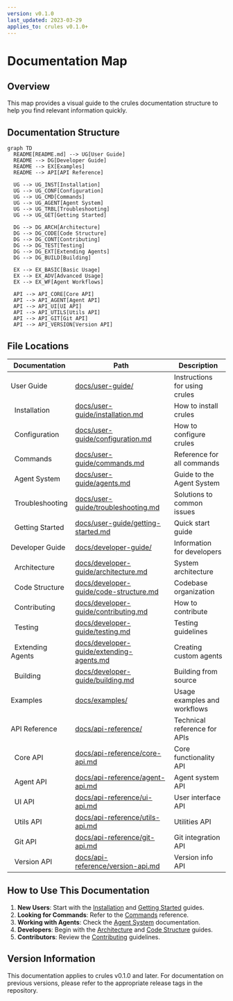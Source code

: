 ```yaml
---
version: v0.1.0
last_updated: 2023-03-29
applies_to: crules v0.1.0+
---
```


# Documentation Map

## Overview
This map provides a visual guide to the crules documentation structure to help you find relevant information quickly.

## Documentation Structure
```mermaid
graph TD
  README[README.md] --> UG[User Guide]
  README --> DG[Developer Guide]
  README --> EX[Examples]
  README --> API[API Reference]
  
  UG --> UG_INST[Installation]
  UG --> UG_CONF[Configuration]
  UG --> UG_CMD[Commands]
  UG --> UG_AGENT[Agent System]
  UG --> UG_TRBL[Troubleshooting]
  UG --> UG_GET[Getting Started]
  
  DG --> DG_ARCH[Architecture]
  DG --> DG_CODE[Code Structure]
  DG --> DG_CONT[Contributing]
  DG --> DG_TEST[Testing]
  DG --> DG_EXT[Extending Agents]
  DG --> DG_BUILD[Building]
  
  EX --> EX_BASIC[Basic Usage]
  EX --> EX_ADV[Advanced Usage]
  EX --> EX_WF[Agent Workflows]
  
  API --> API_CORE[Core API]
  API --> API_AGENT[Agent API]
  API --> API_UI[UI API]
  API --> API_UTILS[Utils API]
  API --> API_GIT[Git API]
  API --> API_VERSION[Version API]
```

## File Locations

| Documentation | Path | Description |
|---------------|------|-------------|
| User Guide | [docs/user-guide/](./user-guide/) | Instructions for using crules |
| &nbsp;&nbsp;Installation | [docs/user-guide/installation.md](./user-guide/installation.md) | How to install crules |
| &nbsp;&nbsp;Configuration | [docs/user-guide/configuration.md](./user-guide/configuration.md) | How to configure crules |
| &nbsp;&nbsp;Commands | [docs/user-guide/commands.md](./user-guide/commands.md) | Reference for all commands |
| &nbsp;&nbsp;Agent System | [docs/user-guide/agents.md](./user-guide/agents.md) | Guide to the Agent System |
| &nbsp;&nbsp;Troubleshooting | [docs/user-guide/troubleshooting.md](./user-guide/troubleshooting.md) | Solutions to common issues |
| &nbsp;&nbsp;Getting Started | [docs/user-guide/getting-started.md](./user-guide/getting-started.md) | Quick start guide |
| Developer Guide | [docs/developer-guide/](./developer-guide/) | Information for developers |
| &nbsp;&nbsp;Architecture | [docs/developer-guide/architecture.md](./developer-guide/architecture.md) | System architecture |
| &nbsp;&nbsp;Code Structure | [docs/developer-guide/code-structure.md](./developer-guide/code-structure.md) | Codebase organization |
| &nbsp;&nbsp;Contributing | [docs/developer-guide/contributing.md](./developer-guide/contributing.md) | How to contribute |
| &nbsp;&nbsp;Testing | [docs/developer-guide/testing.md](./developer-guide/testing.md) | Testing guidelines |
| &nbsp;&nbsp;Extending Agents | [docs/developer-guide/extending-agents.md](./developer-guide/extending-agents.md) | Creating custom agents |
| &nbsp;&nbsp;Building | [docs/developer-guide/building.md](./developer-guide/building.md) | Building from source |
| Examples | [docs/examples/](./examples/) | Usage examples and workflows |
| API Reference | [docs/api-reference/](./api-reference/) | Technical reference for APIs |
| &nbsp;&nbsp;Core API | [docs/api-reference/core-api.md](./api-reference/core-api.md) | Core functionality API |
| &nbsp;&nbsp;Agent API | [docs/api-reference/agent-api.md](./api-reference/agent-api.md) | Agent system API |
| &nbsp;&nbsp;UI API | [docs/api-reference/ui-api.md](./api-reference/ui-api.md) | User interface API |
| &nbsp;&nbsp;Utils API | [docs/api-reference/utils-api.md](./api-reference/utils-api.md) | Utilities API |
| &nbsp;&nbsp;Git API | [docs/api-reference/git-api.md](./api-reference/git-api.md) | Git integration API |
| &nbsp;&nbsp;Version API | [docs/api-reference/version-api.md](./api-reference/version-api.md) | Version info API |

## How to Use This Documentation

1. **New Users**: Start with the [Installation](./user-guide/installation.md) and [Getting Started](./user-guide/getting-started.md) guides.
2. **Looking for Commands**: Refer to the [Commands](./user-guide/commands.md) reference.
3. **Working with Agents**: Check the [Agent System](./user-guide/agents.md) documentation.
4. **Developers**: Begin with the [Architecture](./developer-guide/architecture.md) and [Code Structure](./developer-guide/code-structure.md) guides.
5. **Contributors**: Review the [Contributing](./developer-guide/contributing.md) guidelines.

## Version Information

This documentation applies to crules v0.1.0 and later. For documentation on previous versions, please refer to the appropriate release tags in the repository. 